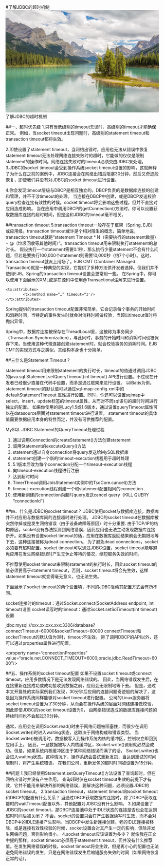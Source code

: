 #了解JDBC的超时机制
![](./source/images/33922601146_fb9867b205_k.jpg "")
了解JDBC的超时机制
<!--more-->
##一、超时优先级
1.只有当低级别的timeout无误时，高级别的timeout才能确保正常。
例如，当socket timeout出现问题时，高级别的statement timeout和transaction timeout都将失效。

2.即使设置了statement timeout，当网络出错时，应用也无法从错误中恢复
statement timeout无法处理网络连接失败时的超时，它能做的仅仅是限制statement的操作时间。网络连接失败时的timeout必须交由JDBC来处理。
3.JDBC的socket timeout会受到操作系统socket timeout设置的影响，这就解释了为什么在之前的案例中，JDBC连接会在网络出错后阻塞30分钟，然后又奇迹般恢复，即使我们并没有对JDBC的socket timeout进行设置。

4.你会发现timeout层级与DBCP是相互独立的。DBCP负责的是数据库连接的创建和管理，并不干涉timeout的处理。
当连接在DBCP中创建，或是DBCP发送校验query检查连接有效性的时候，socket timeout将会影响这些过程，但并不直接对应用造成影响。
当在应用中调用DBCP的getConnection()方法时，你可以设置获取数据库连接的超时时间，但是这和JDBC的timeout毫不相关。

##transaction timeout
5.transaction timeout一般存在于框架（Spring, EJB）或应用级。transaction timeout或许是个相对陌生的概念，简单地说，transaction timeout就是“statement Timeout * N（需要执行的statement数量） + @（垃圾回收等其他时间）”。transaction timeout用来限制执行statement的总时长。
假设执行一个statement需要0.1秒，那么执行少量statement不会有什么问题，但若是要执行100,000个statement则需要10,000秒（约7个小时）。这时，transaction timeout就派上用场了。EJB CMT (Container Managed Transaction)就是一种典型的实现，它提供了多种方法供开发者选择。但我们并不使用EJB，Spring的transaction timeout设置会更常用一些。
在Spring中，你可以使用下面展示的XML或是在源码中使用@Transactional注解来进行设置。
```
<tx:attributes>
        <tx:method name=“…” timeout=“3″/>
</tx:attributes>
```
Spring提供的transaction timeout配置非常简单，它会记录每个事务的开始时间和消耗时间，当特定的事件发生时就会对消耗时间做校验，当超出timeout值时将抛出异常。

Spring中，数据库连接被保存在ThreadLocal里，这被称为事务同步（Transaction Synchronization），与此同时，事务的开始时间和消耗时间也被保存下来。当使用这种代理连接创建statement时，就会校验事务的消耗时间。EJB CMT的实现方式与之类似，其结构本身也十分简单。

##三什么是Statement Timeout？

statement timeout用来限制statement的执行时长，timeout的值通过调用JDBC的java.sql.Statement.setQueryTimeout(int timeout) API进行设置。不过现在开发者已经很少直接在代码中设置，而多是通过框架来进行设置。
以iBatis为例，statement timeout的默认值可以通过sql-map-config.xml中的defaultStatementTimeout 属性进行设置。同时，你还可以设置sqlmap中select，insert，update标签的timeout属性，从而对不同sql语句的超时时间进行独立的配置。
如果你使用的是Lucy1.5或1.6版本，通过设置queryTimeout属性可以在datasource层面对statement timeout进行设置。
statement timeout的具体值需要依据应用本身的特性而定，并没有可供推荐的配置。

MySQL JDBC Statement的QueryTimeout处理过程
1. 通过调用Connection的createStatement()方法创建statement
2. 调用Statement的executeQuery()方法
3. statement通过自身connection将query发送给MySQL数据库
4. statement创建一个新的timeout-execution线程用于超时处理
5. 5.1版本后改为每个connection分配一个timeout-execution线程
6. 向timeout-execution线程进行注册
7. 达到超时时间
6. TimerThread调用JtdsStatement实例中的TsdCore.cancel()方法
7. timeout-execution线程创建一个和statement配置相同的connection
8. 使用新创建的connection向超时query发送cancel query（KILL QUERY “connectionId”）


##四、什么是JDBC的socket timeout？
JDBC使用socket与数据库连接，数据库并不对应用与数据库间的连接超时进行处理。
JDBC的socket timeout在数据库被突然停掉或是发生网络错误（由于设备故障等原因）时十分重要.
由于TCP/IP的结构原因，socket没有办法探测到网络错误，因此应用也无法主动发现数据库连接断开。如果没有设置socket timeout的话，应用在数据库返回结果前会无期限地等下去，这种连接被称为dead connection。
为了避免dead connections，socket必须要有超时配置。socket timeout可以通过JDBC设置，socket timeout能够避免应用在发生网络错误时产生无休止等待的情况，缩短服务失效的时间。

不推荐使用socket timeout来限制statement的执行时长，因此socket timeout的值必须要高于statement timeout，否则，socket timeout将会先生效，这样statement timeout就变得毫无意义，也无法生效。


下面展示了socket timeout的两个设置项，不同的JDBC驱动其配置方式会有所不同。

socket连接时的timeout：通过Socket.connect(SocketAddress endpoint, int timeout)设置
socket读写时的timeout：通过Socket.setSoTimeout(int timeout)设置

jdbc:mysql://xxx.xx.xxx.xxx:3306/database?connectTimeout=60000&socketTimeout=60000
connectTimeout和socketTimeout的默认值为0时，timeout不生效。
除了调用DBCP的API以外，还可以通过properties属性进行配置。

<property name=“connectionProperties” value=“oracle.net.CONNECT_TIMEOUT=6000;oracle.jdbc.ReadTimeout=6000″/>

##五、操作系统的socket timeout配置
如果不设置socket timeout或connect timeout，应用多数情况下是无法发现网络错误的。
因此，当网络错误发生后，在连接重新连接成功或成功接收到数据之前，应用会无限制地等下去。
但是，通过本文开篇处的实际案例我们发现，30分钟后应用的连接问题奇迹般的解决了，这是因为操作系统同样能够对socket timeout进行配置。
公司的Linux服务器将socket timeout设置为了30分钟，从而会在操作系统的层面对网络连接做校验，因此即使JDBC的socket timeout设置为0，
由网络错误造成的数据库连接问题的持续时间也不会超过30分钟。

通常，应用会在调用Socket.read()时由于网络问题被阻塞住，而很少在调用Socket.write()时进入waiting状态，这取决于网络构成和错误类型。
当Socket.write()被调用时，数据被写入到操作系统内核的缓冲区，控制权立即回到应用手上。
因此，一旦数据被写入内核缓冲区，Socket.write()调用就必然会成功。但是，如果系统内核缓冲区由于某种网络错误而满了的话，
Socket.write()也会进入waiting状态。这种情况下，操作系统会尝试重新发包，当达到重试的时间限制时，将产生系统错误。
在我们公司，重新发包的超时时间被设置为15分钟。

##问题
1.我已经使用Statement.setQueryTimeout()方法设置了查询超时，但在网络出错时并没有产生作用。
    查询超时仅在socket timeout生效的前提下才有效，它并不能用来解决外部的网络错误，要解决这种问题，必须设置JDBC的socket timeout。
2.transaction timeout，statement timeout和socket timeout和DBCP的配置有什么关系？
    当通过DBCP获取数据库连接时，除了DBCP获取连接时的waitTimeout配置以外，其他配置对JDBC没有什么影响。
3.如果设置了JDBC的socket timeout，那DBCP连接池中处于IDLE状态的连接是否也会在达到超时时间后被关闭？
    不会。socket的设置只会在产生数据读写时生效，而不会对DBCP中的IDLE连接产生影响。当DBCP中发生新连接创建，老的IDLE连接被移除，或是连接有效性校验的时候，socket设置会对其产生一定的影响，但除非发生网络问题，否则影响很小。
4.socket timeout应该设置为多少？
    就像我在正文中提的那样，socket timeout必须高于statement timeout，但并没有什么推荐值。在发生网络错误的时候，socket timeout将会生效，但是再小心的配置也无法避免网络错误的发生，只是在网络错误发生后缩短服务失效的时间（如果网络恢复正常的话）。
